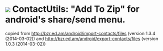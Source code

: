 # ![](https://raw.githubusercontent.com/k3b/ContactUtils/master/app/src/main/res/drawable-hdpi/ic_launcher.png)  ContactUtils: "Add To Zip" for android's share/send menu.

copied from http://bzr.ed.am/android/import-contacts/files (version 1.3.4 (2014-03-02))
and http://bzr.ed.am/android/export-contacts/files (version 1.0.3 (2014-03-02))

